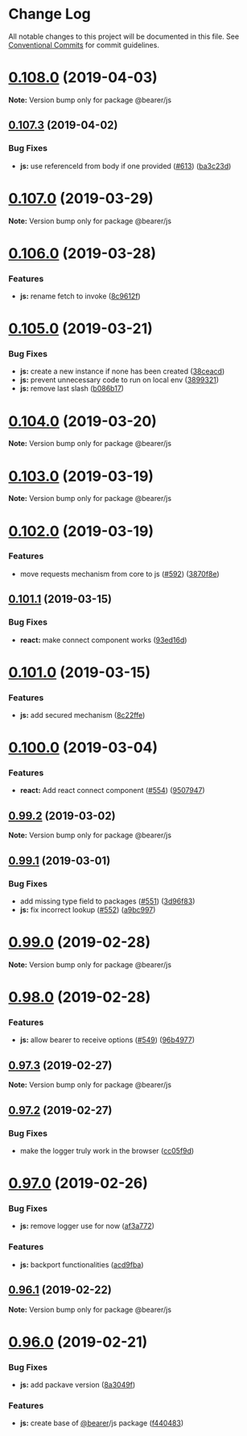 # Change Log

All notable changes to this project will be documented in this file.
See [Conventional Commits](https://conventionalcommits.org) for commit guidelines.

# [0.108.0](https://github.com/Bearer/bearer/compare/v0.107.4...v0.108.0) (2019-04-03)

**Note:** Version bump only for package @bearer/js





## [0.107.3](https://github.com/Bearer/bearer/compare/v0.107.2...v0.107.3) (2019-04-02)


### Bug Fixes

* **js:** use referenceId from body if one provided ([#613](https://github.com/Bearer/bearer/issues/613)) ([ba3c23d](https://github.com/Bearer/bearer/commit/ba3c23d))





# [0.107.0](https://github.com/Bearer/bearer/compare/v0.106.2...v0.107.0) (2019-03-29)

**Note:** Version bump only for package @bearer/js





# [0.106.0](https://github.com/Bearer/bearer/compare/v0.105.1...v0.106.0) (2019-03-28)


### Features

* **js:** rename fetch to invoke ([8c9612f](https://github.com/Bearer/bearer/commit/8c9612f))





# [0.105.0](https://github.com/Bearer/bearer/compare/v0.104.0...v0.105.0) (2019-03-21)


### Bug Fixes

* **js:** create a new instance if none has been created ([38ceacd](https://github.com/Bearer/bearer/commit/38ceacd))
* **js:** prevent unnecessary code to run on local env ([3899321](https://github.com/Bearer/bearer/commit/3899321))
* **js:** remove last slash ([b086b17](https://github.com/Bearer/bearer/commit/b086b17))





# [0.104.0](https://github.com/Bearer/bearer/compare/v0.103.0...v0.104.0) (2019-03-20)

**Note:** Version bump only for package @bearer/js





# [0.103.0](https://github.com/Bearer/bearer/compare/v0.102.0...v0.103.0) (2019-03-19)

**Note:** Version bump only for package @bearer/js





# [0.102.0](https://github.com/Bearer/bearer/compare/v0.101.3...v0.102.0) (2019-03-19)


### Features

* move requests mechanism from core to js ([#592](https://github.com/Bearer/bearer/issues/592)) ([3870f8e](https://github.com/Bearer/bearer/commit/3870f8e))





## [0.101.1](https://github.com/Bearer/bearer/compare/v0.101.0...v0.101.1) (2019-03-15)


### Bug Fixes

* **react:** make connect component works ([93ed16d](https://github.com/Bearer/bearer/commit/93ed16d))





# [0.101.0](https://github.com/Bearer/bearer/compare/v0.100.0...v0.101.0) (2019-03-15)


### Features

* **js:** add secured mechanism ([8c22ffe](https://github.com/Bearer/bearer/commit/8c22ffe))





# [0.100.0](https://github.com/Bearer/bearer/packages/js/compare/v0.99.2...v0.100.0) (2019-03-04)


### Features

* **react:** Add react connect component ([#554](https://github.com/Bearer/bearer/packages/js/issues/554)) ([9507947](https://github.com/Bearer/bearer/packages/js/commit/9507947))





## [0.99.2](https://github.com/Bearer/bearer/packages/js/compare/v0.99.1...v0.99.2) (2019-03-02)

**Note:** Version bump only for package @bearer/js





## [0.99.1](https://github.com/Bearer/bearer/packages/js/compare/v0.99.0...v0.99.1) (2019-03-01)


### Bug Fixes

* add missing type field to packages ([#551](https://github.com/Bearer/bearer/packages/js/issues/551)) ([3d96f83](https://github.com/Bearer/bearer/packages/js/commit/3d96f83))
* **js:** fix incorrect lookup ([#552](https://github.com/Bearer/bearer/packages/js/issues/552)) ([a9bc997](https://github.com/Bearer/bearer/packages/js/commit/a9bc997))





# [0.99.0](https://github.com/Bearer/bearer/packages/js/compare/v0.98.0...v0.99.0) (2019-02-28)

**Note:** Version bump only for package @bearer/js





# [0.98.0](https://github.com/Bearer/bearer/packages/js/compare/v0.97.4...v0.98.0) (2019-02-28)


### Features

* **js:** allow bearer to receive options ([#549](https://github.com/Bearer/bearer/packages/js/issues/549)) ([96b4977](https://github.com/Bearer/bearer/packages/js/commit/96b4977))





## [0.97.3](https://github.com/Bearer/bearer/packages/js/compare/v0.97.2...v0.97.3) (2019-02-27)

**Note:** Version bump only for package @bearer/js





## [0.97.2](https://github.com/Bearer/bearer/packages/js/compare/v0.97.1...v0.97.2) (2019-02-27)


### Bug Fixes

* make the logger truly work in the browser ([cc05f9d](https://github.com/Bearer/bearer/packages/js/commit/cc05f9d))





# [0.97.0](https://github.com/Bearer/bearer/packages/js/compare/v0.96.1...v0.97.0) (2019-02-26)


### Bug Fixes

* **js:** remove logger use for now ([af3a772](https://github.com/Bearer/bearer/packages/js/commit/af3a772))


### Features

* **js:** backport functionalities ([acd9fba](https://github.com/Bearer/bearer/packages/js/commit/acd9fba))





## [0.96.1](https://github.com/Bearer/bearer/packages/js/compare/v0.96.0...v0.96.1) (2019-02-22)

**Note:** Version bump only for package @bearer/js





# [0.96.0](https://github.com/Bearer/bearer/packages/js/compare/v0.95.1...v0.96.0) (2019-02-21)


### Bug Fixes

* **js:** add packave version ([8a3049f](https://github.com/Bearer/bearer/packages/js/commit/8a3049f))


### Features

* **js:** create base of [@bearer](https://github.com/bearer)/js package ([f440483](https://github.com/Bearer/bearer/packages/js/commit/f440483))
